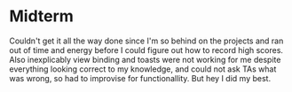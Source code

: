 # Midterm

Couldn't get it all the way done since I'm so behind on the projects and ran out of time and energy before I could figure out how to record high scores.
Also inexplicably view binding and toasts were not working for me despite everything looking correct to my knowledge, and could not ask TAs what was wrong, so had to improvise for functionallity.
But hey I did my best.
